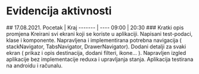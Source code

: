 # Evidencija aktivnosti
<x>
## 17.08.2021.
Pocetak | Kraj
------- | ----
09:00   | 20:30
### Kratki opis promjena
Kreirani svi ekrani koji se koriste u aplikaciji. 
Napisani test-podaci, klase i komponente.
Napravljena i implementirana potrebna navigacija ( stackNavigator, TabsNavigator, DrawerNavigator).
Dodani detalji za svaki ekran ( prikaz i opis destinacija, dodani filteri, ikone... ). 
Napravljen izgled aplikacije bez implementacije reduxa i upravljanja stanja. 
Aplikacija testirana na androidu i računalu.
<x>